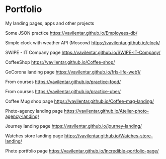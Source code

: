 # Portfolio
My landing pages, apps and other projects

Some JSON practice
https://vavilentar.github.io/Employees-db/

Simple clock with weather API (Moscow)
https://vavilentar.github.io/clock/

SWIPE - IT Company page
https://vavilentar.github.io/SWIPE-IT-Company/

CoffeeShop
https://vavilentar.github.io/Coffee-shop/

GoCorona landing page
https://vavilentar.github.io/frls-life-web1/

From courses
https://vavilentar.github.io/practice-food/

From courses
https://vavilentar.github.io/practice-uber/

Coffee Mug shop page
https://vavilentar.github.io/Coffee-mag-landing/

Photo-agency landing page
https://vavilentar.github.io/Atelier-photo-agency-landing/

Journey landing page
https://vavilentar.github.io/journey-landing/

Watches store landing page
https://vavilentar.github.io/Watches-store-landing/

Photo portfolio page
https://vavilentar.github.io/Incredible-portfolio-page/
